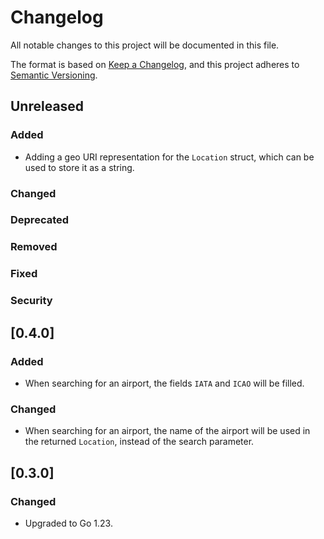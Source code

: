 # Changelog

All notable changes to this project will be documented in this file.

The format is based on [Keep a Changelog](https://keepachangelog.com/en/1.0.0/),
and this project adheres to [Semantic Versioning](https://semver.org/spec/v2.0.0.html).

## Unreleased

### Added

- Adding a geo URI representation for the `Location` struct, which can be used to store it as a string.

### Changed

### Deprecated

### Removed

### Fixed

### Security

## [0.4.0]

### Added

- When searching for an airport, the fields `IATA` and `ICAO` will be filled.

### Changed

- When searching for an airport, the name of the airport will be used in the returned `Location`, instead of the search parameter.

## [0.3.0]

### Changed

- Upgraded to Go 1.23.
